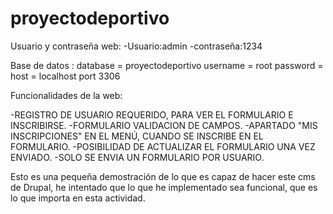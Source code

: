 # proyectodeportivo
Usuario y contraseña web:
	-Usuario:admin
	-contraseña:1234

Base de datos :
	 database = proyectodeportivo
 	username = root
 	password =
 	host = localhost
 	port 3306

Funcionalidades de la web:

-REGISTRO DE USUARIO REQUERIDO, PARA VER EL FORMULARIO E INSCRIBIRSE.
-FORMULARIO VALIDACION DE CAMPOS.
-APARTADO "MIS INSCRIPCIONES" EN EL MENÚ, CUANDO SE INSCRIBE EN EL FORMULARIO.
-POSIBILIDAD DE ACTUALIZAR EL FORMULARIO UNA VEZ ENVIADO.
-SOLO SE ENVIA UN FORMULARIO POR USUARIO.

Esto es una pequeña demostración de lo que es capaz de hacer este cms de Drupal, he intentado que lo que he implementado sea funcional,
que es lo que importa en esta actividad. 

